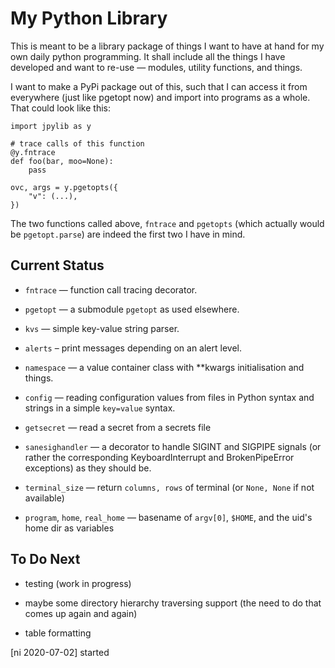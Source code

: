 My Python Library
=================

This is meant to be a library package of things I want to have at
hand for my own daily python programming. It shall include all the
things I have developed and want to re-use — modules, utility
functions, and things.

I want to make a PyPi package out of this, such that I can access it
from everywhere (just like pgetopt now) and import into programs as
a whole. That could look like this:

    import jpylib as y

    # trace calls of this function
    @y.fntrace
    def foo(bar, moo=None):
        pass

    ovc, args = y.pgetopts({
        "v": (...),
    })

The two functions called above, `fntrace` and `pgetopts` (which
actually would be `pgetopt.parse`) are indeed the first two I have
in mind.


Current Status
--------------

* `fntrace` — function call tracing decorator.

* `pgetopt` — a submodule `pgetopt` as used elsewhere.

* `kvs` — simple key-value string parser.

* `alerts` – print messages depending on an alert level.

* `namespace` — a value container class with **kwargs initialisation
  and things.

* `config` — reading configuration values from files in Python
  syntax and strings in a simple `key=value` syntax.

* `getsecret` — read a secret from a secrets file

* `sanesighandler` — a decorator to handle SIGINT and SIGPIPE
  signals (or rather the corresponding KeyboardInterrupt and
  BrokenPipeError exceptions) as they should be.

* `terminal_size` — return `columns, rows` of terminal (or `None,
  None` if not available)

* `program`, `home`, `real_home` — basename of `argv[0]`, `$HOME`,
  and the uid's home dir as variables


To Do Next
----------

* testing (work in progress)

* maybe some directory hierarchy traversing support (the need to do
  that comes up again and again)

* table formatting

[ni 2020-07-02] started
